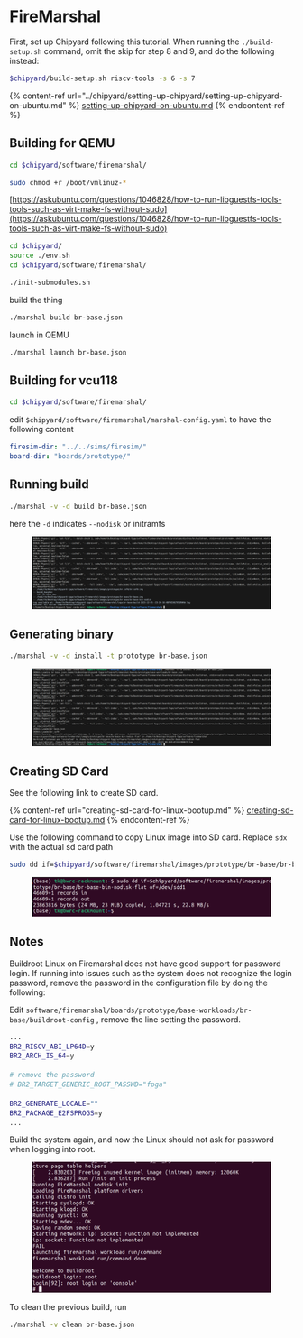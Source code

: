 # FireMarshal



First, set up Chipyard following this tutorial. When running the `./build-setup.sh` command, omit the skip for step 8 and 9, and do the following instead:

```bash
$chipyard/build-setup.sh riscv-tools -s 6 -s 7 
```

{% content-ref url="../chipyard/setting-up-chipyard/setting-up-chipyard-on-ubuntu.md" %}
[setting-up-chipyard-on-ubuntu.md](../chipyard/setting-up-chipyard/setting-up-chipyard-on-ubuntu.md)
{% endcontent-ref %}





## Building for QEMU

```bash
cd $chipyard/software/firemarshal/
```

```bash
sudo chmod +r /boot/vmlinuz-*
```

[https://askubuntu.com/questions/1046828/how-to-run-libguestfs-tools-tools-such-as-virt-make-fs-without-sudo](https://askubuntu.com/questions/1046828/how-to-run-libguestfs-tools-tools-such-as-virt-make-fs-without-sudo)







```bash
cd $chipyard/
source ./env.sh
cd $chipyard/software/firemarshal/
```



```bash
./init-submodules.sh
```



build the thing

```bash
./marshal build br-base.json
```



launch in QEMU

```bash
./marshal launch br-base.json
```





## Building for vcu118

```bash
cd $chipyard/software/firemarshal/
```



edit `$chipyard/software/firemarshal/marshal-config.yaml` to have the following content

```yaml
firesim-dir: "../../sims/firesim/"
board-dir: "boards/prototype/"
```



## Running build

```bash
./marshal -v -d build br-base.json
```

here the `-d` indicates `--nodisk` or initramfs

<figure><img src="../.gitbook/assets/image.png" alt=""><figcaption></figcaption></figure>





## Generating binary

```bash
./marshal -v -d install -t prototype br-base.json
```

<figure><img src="../.gitbook/assets/image (1).png" alt=""><figcaption></figcaption></figure>



## Creating SD Card

See the following link to create SD card.

{% content-ref url="creating-sd-card-for-linux-bootup.md" %}
[creating-sd-card-for-linux-bootup.md](creating-sd-card-for-linux-bootup.md)
{% endcontent-ref %}



Use the following command to copy Linux image into SD card. Replace `sdx` with the actual sd card path

```bash
sudo dd if=$chipyard/software/firemarshal/images/prototype/br-base/br-base-bin-nodisk-flat of=/dev/sdx1
```

<figure><img src="../.gitbook/assets/image (3).png" alt=""><figcaption></figcaption></figure>



## Notes

Buildroot Linux on Firemarshal does not have good support for password login. If running into issues such as the system does not recognize the login password, remove the password in the configuration file by doing the following:

Edit `software/firemarshal/boards/prototype/base-workloads/br-base/buildroot-config` , remove the line setting the password.

```bash
...
BR2_RISCV_ABI_LP64D=y
BR2_ARCH_IS_64=y

# remove the password
# BR2_TARGET_GENERIC_ROOT_PASSWD="fpga"

BR2_GENERATE_LOCALE=""
BR2_PACKAGE_E2FSPROGS=y
...
```

Build the system again, and now the Linux should not ask for password when logging into root.

<figure><img src="../.gitbook/assets/image (2).png" alt=""><figcaption></figcaption></figure>







To clean the previous build, run

```bash
./marshal -v clean br-base.json
```

